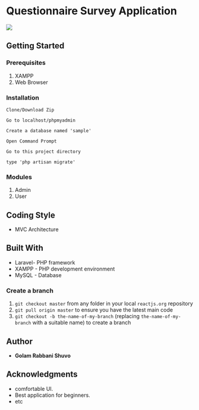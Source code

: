 # Questionnaire Survey Application

![](https://media.giphy.com/media/CL29rJiWRp633MiVYY/giphy.gif)

## Getting Started

### Prerequisites

1. XAMPP
2. Web Browser

### Installation

```
Clone/Download Zip
```
```
Go to localhost/phpmyadmin
```
```
Create a database named 'sample'
```
```
Open Command Prompt
```
```
Go to this project directory 
```
```
type 'php artisan migrate'
```



### Modules

1. Admin
2. User


## Coding Style

* MVC Architecture

## Built With
* Laravel- PHP framework
* XAMPP - PHP development environment
* MySQL - Database

### Create a branch

1. `git checkout master` from any folder in your local `reactjs.org` repository
1. `git pull origin master` to ensure you have the latest main code
1. `git checkout -b the-name-of-my-branch` (replacing `the-name-of-my-branch` with a suitable name) to create a branch


## Author

* **Golam Rabbani Shuvo** 


## Acknowledgments

* comfortable UI.
* Best application for beginners.
* etc
